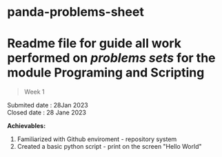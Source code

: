 # panda-problems-sheet
# Readme file for  guide all  work performed on *problems sets* for the module **Programing and Scripting**

> Week 1

Submited date : 28Jan 2023 \
Closed date : 28 Jane 2023

**Achievables:**
1. Familiarized with Github enviroment - repository system
2. Created a basic python script - print on the screen "Hello World"


